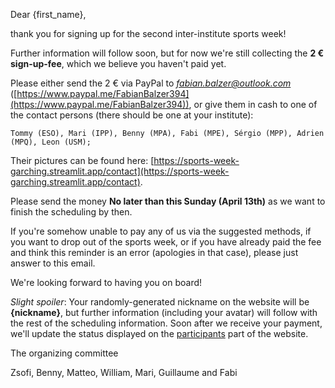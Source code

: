 Dear {first_name},

thank you for signing up for the second inter-institute sports week!

Further information will follow soon, but for now we're still collecting the **2 € sign-up-fee**, which we believe you haven't paid yet.

Please either send the 2 € via PayPal to *fabian.balzer@outlook.com* ([https://www.paypal.me/FabianBalzer394](https://www.paypal.me/FabianBalzer394)), or give them in cash to one of the contact persons (there should be one at your institute):

    Tommy (ESO), Mari (IPP), Benny (MPA), Fabi (MPE), Sérgio (MPP), Adrien (MPQ), Leon (USM);

Their pictures can be found here: [https://sports-week-garching.streamlit.app/contact](https://sports-week-garching.streamlit.app/contact).

Please send the money **No later than this Sunday (April 13th)** as we want to finish the scheduling by then.

If you're somehow unable to pay any of us via the suggested methods, if you want to drop out of the sports week, or if you have already paid the fee and think this reminder is an error (apologies in that case), please just answer to this email.

We're looking forward to having you on board!

*Slight spoiler*: Your randomly-generated nickname on the website will be **{nickname}**, but further information (including your avatar) will follow with the rest of the scheduling information. Soon after we receive your payment, we'll update the status displayed on the [participants](https://sports-week-garching.streamlit.app/participants) part of the website.

The organizing committee

Zsofi, Benny, Matteo, William, Mari, Guillaume and Fabi